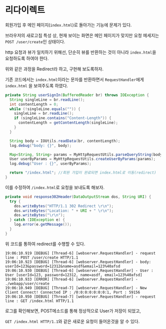 # 리다이렉트

회원가입 후 메인 페이지(`index.html`)로 돌아가는 기능에 문제가 있다.

브라우저의 새로고침 특성 상, 현재 보이는 화면은 메인 페이지가 맞지만 요청 메세지는 `POST /user/create`인 상태이다.

http 요청과 뷰가 일치하기 위해선, 단순히 뷰를 반환하는 것이 아니라 `index.html`을 요청하도록 하여야 한다.

위와 같은 과정을 Redirect라 하고, 구현해 보도록하자.



기존 코드에서는 `index.html`이라는 문자를 반환하면서 `RequestHandler`에게 `index.html` 을 보여주도록 하였다.

```java
private String userSignIn(BufferedReader br) throws IOException {
  String singleLine = br.readLine();
  int contentLength = 0;
  while (!singleLine.equals("")) {
    singleLine = br.readLine();
    if (singleLine.contains("Content-Length")) {
      contentLength = getContentLength(singleLine);
    }
  }

  String body = IOUtils.readData(br, contentLength);
  log.debug("body: {}", body);

  Map<String, String> params = MyHttpRequestUtils.parseQueryString(body);
  User userByParams = MyHttpRequestUtils.createUserByParams(params);
  log.debug("User : {}", userByParams);

  return "/index.html"; //회원 가입이 완료되면 index.html로 이동(redirect)
}
```



이를 수정하여 `/index.html`로 요청을 보내도록 해보자.

```java
private void response302Header(DataOutputStream dos, String URI) {
  try {
    dos.writeBytes("HTTP/1.1 302 Redirect \r\n");
    dos.writeBytes("Location: " + URI + " \r\n");
    dos.writeBytes("\r\n");
  } catch (IOException e) {
    log.error(e.getMessage());
  }
}
```

위 코드를 통하여 redirect를 수행할 수 있다.

```
19:06:10.919 [DEBUG] [Thread-6] [webserver.RequestHandler] - request line : POST /user/create HTTP/1.1
19:06:10.923 [DEBUG] [Thread-6] [webserver.RequestHandler] - body: userId=123&password=12312&name=asdf&email=123%40afsd
19:06:10.930 [DEBUG] [Thread-6] [webserver.RequestHandler] - User : User [userId=123, password=12312, name=asdf, email=123%40afsd]
19:06:10.933 [ERROR] [Thread-6] [webserver.RequestHandler] - ./webapp/user/create
19:06:10.949 [DEBUG] [Thread-7] [webserver.RequestHandler] - New Client Connect! Connected IP : /0:0:0:0:0:0:0:1, Port : 59156
19:06:10.950 [DEBUG] [Thread-7] [webserver.RequestHandler] - request line : GET /index.html HTTP/1.1
```

로그를 확인해보면, POST메소드를 통해 정상적으로 User가 저장이 되었고,

`GET /index.html HTTP/1.1`와 같은 새로운 요청이 들어온것을 알 수 있다.

